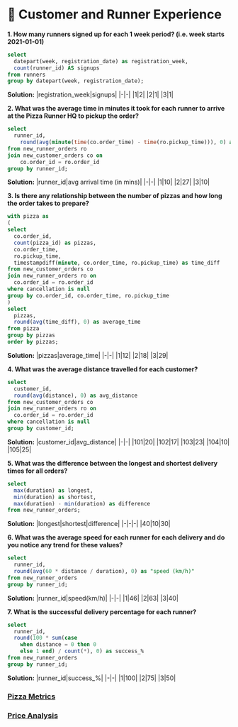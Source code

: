 # 🧍 Customer and Runner Experience

**1. How many runners signed up for each 1 week period? (i.e. week starts 2021-01-01)**
```sql
select
  datepart(week, registration_date) as registration_week,
  count(runner_id) AS signups
from runners
group by datepart(week, registration_date);
```
**Solution:**
|registration_week|signups|
|-|-|
|1|2|
|2|1|
|3|1|

**2. What was the average time in minutes it took for each runner to arrive at the Pizza Runner HQ to pickup the order?**
```sql
select
  runner_id,
	round(avg(minute(time(co.order_time) - time(ro.pickup_time))), 0) as "avg arrival time (in mins)"
from new_runner_orders ro 
join new_customer_orders co on
	co.order_id = ro.order_id
group by runner_id;
```
**Solution:**
|runner_id|avg arrival time (in mins)|
|-|-|
|1|10|
|2|27|
|3|10|

**3. Is there any relationship between the number of pizzas and how long the order takes to prepare?**
```sql
with pizza as 
(
select
  co.order_id,
  count(pizza_id) as pizzas,
  co.order_time,
  ro.pickup_time,
  timestampdiff(minute, co.order_time, ro.pickup_time) as time_diff
from new_customer_orders co 
join new_runner_orders ro on
  co.order_id = ro.order_id
where cancellation is null
group by co.order_id, co.order_time, ro.pickup_time
)
select
  pizzas,
  round(avg(time_diff), 0) as average_time
from pizza
group by pizzas
order by pizzas;
```
**Solution:**
|pizzas|average_time|
|-|-|
|1|12|
|2|18|
|3|29|

**4. What was the average distance travelled for each customer?**
```sql
select
  customer_id,
  round(avg(distance), 0) as avg_distance
from new_customer_orders co
join new_runner_orders ro on
  co.order_id = ro.order_id
where cancellation is null
group by customer_id;
```
**Solution:**
|customer_id|avg_distance|
|-|-|
|101|20|
|102|17|
|103|23|
|104|10|
|105|25|

**5. What was the difference between the longest and shortest delivery times for all orders?**
```sql
select
  max(duration) as longest,
  min(duration) as shortest,
  max(duration) - min(duration) as difference
from new_runner_orders;
```
**Solution:**
|longest|shortest|difference|
|-|-|-|
|40|10|30|

**6.  What was the average speed for each runner for each delivery and do you notice any trend for these values?**
```sql
select
  runner_id,
  round(avg(60 * distance / duration), 0) as "speed (km/h)"
from new_runner_orders
group by runner_id;
```
**Solution:**
|runner_id|speed(km/h)|
|-|-|
|1|46|
|2|63|
|3|40|

**7. What is the successful delivery percentage for each runner?**
```sql
select
  runner_id,
  round(100 * sum(case
    when distance = 0 then 0
    else 1 end) / count(*), 0) as success_%
from new_runner_orders
group by runner_id;
```
**Solution:**
|runner_id|success_%|
|-|-|
|1|100|
|2|75|
|3|50|

### [Pizza Metrics](url)
### [Price Analysis](url)
